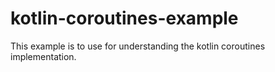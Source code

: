 # kotlin-coroutines-example
This example is to use for understanding the kotlin coroutines implementation.
